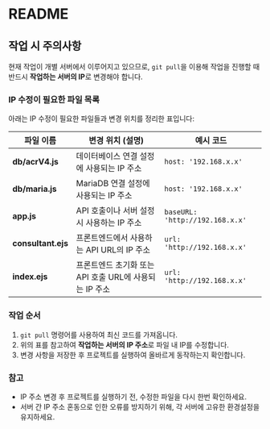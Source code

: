 # README

## 작업 시 주의사항
현재 작업이 개별 서버에서 이루어지고 있으므로, `git pull`을 이용해 작업을 진행할 때 반드시 **작업하는 서버의 IP**로 변경해야 합니다.

### IP 수정이 필요한 파일 목록
아래는 IP 수정이 필요한 파일들과 변경 위치를 정리한 표입니다:

| 파일 이름          | 변경 위치 (설명)                                           | 예시 코드                     |
|--------------------|------------------------------------------------------------|-------------------------------|
| **db/acrV4.js**    | 데이터베이스 연결 설정에 사용되는 IP 주소                   | `host: '192.168.x.x'`         |
| **db/maria.js**    | MariaDB 연결 설정에 사용되는 IP 주소                        | `host: '192.168.x.x'`         |
| **app.js**         | API 호출이나 서버 설정 시 사용하는 IP 주소                 | `baseURL: 'http://192.168.x.x'` |
| **consultant.ejs** | 프론트엔드에서 사용하는 API URL의 IP 주소                  | `url: 'http://192.168.x.x'`   |
| **index.ejs**      | 프론트엔드 초기화 또는 API 호출 URL에 사용되는 IP 주소      | `url: 'http://192.168.x.x'`   |

### 작업 순서
1. `git pull` 명령어를 사용하여 최신 코드를 가져옵니다.
2. 위의 표를 참고하여 **작업하는 서버의 IP 주소**로 파일 내 IP를 수정합니다.
3. 변경 사항을 저장한 후 프로젝트를 실행하여 올바르게 동작하는지 확인합니다.

### 참고
- IP 주소 변경 후 프로젝트를 실행하기 전, 수정한 파일을 다시 한번 확인하세요.
- 서버 간 IP 주소 혼동으로 인한 오류를 방지하기 위해, 각 서버에 고유한 환경설정을 유지하세요.
